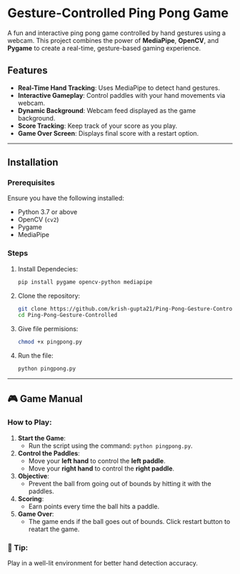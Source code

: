 # Gesture-Controlled Ping Pong Game

A fun and interactive ping pong game controlled by hand gestures using a webcam. This project combines the power of **MediaPipe**, **OpenCV**, and **Pygame** to create a real-time, gesture-based gaming experience.

## Features
- **Real-Time Hand Tracking**: Uses MediaPipe to detect hand gestures.
- **Interactive Gameplay**: Control paddles with your hand movements via webcam.
- **Dynamic Background**: Webcam feed displayed as the game background.
- **Score Tracking**: Keep track of your score as you play.
- **Game Over Screen**: Displays final score with a restart option.
---

## Installation

### Prerequisites
Ensure you have the following installed:
- Python 3.7 or above
- OpenCV (`cv2`)
- Pygame
- MediaPipe

### Steps

1. Install Dependecies:
   ```bash
   pip install pygame opencv-python mediapipe

2. Clone the repository:
   ```bash
   git clone https://github.com/krish-gupta21/Ping-Pong-Gesture-Controlled-.git
   cd Ping-Pong-Gesture-Controlled
   
3. Give file permisions:
   ```bash
   chmod +x pingpong.py

4. Run the file:
   ```bash
   python pingpong.py

---

## 🎮 Game Manual

### How to Play:
1. **Start the Game**:
   - Run the script using the command: `python pingpong.py`.
2. **Control the Paddles**:
   - Move your **left hand** to control the **left paddle**.
   - Move your **right hand** to control the **right paddle**.
3. **Objective**:
   - Prevent the ball from going out of bounds by hitting it with the paddles.
4. **Scoring**:
   - Earn points every time the ball hits a paddle.
5. **Game Over**:
   - The game ends if the ball goes out of bounds. Click restart button to reatart the game.

### 📝 Tip:
Play in a well-lit environment for better hand detection accuracy.


   
